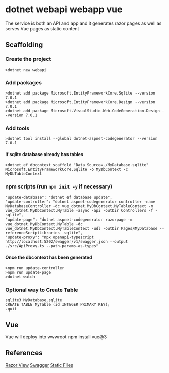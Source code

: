 # dotnet webapi webapp vue

The service is both an API and app and it generates razor pages as well as serves Vue pages as static content

## Scaffolding

### Create the project

    >dotnet new webapi

### Add packages

    >dotnet add package Microsoft.EntityFrameworkCore.Sqlite --version 7.0.1
    >dotnet add package Microsoft.EntityFrameworkCore.Design --version 7.0.1
    >dotnet add package Microsoft.VisualStudio.Web.CodeGeneration.Design --version 7.0.1

### Add tools

    >dotnet tool install --global dotnet-aspnet-codegenerator --version 7.0.1

#### If sqlite database already has tables

    >dotnet ef dbcontext scaffold "Data Source=./MyDatabase.sqlite" Microsoft.EntityFrameworkCore.Sqlite -o MyDbContext -c MyDbTableContext

### npm scripts (run `npm init -y` if necessary)

    "update-database": "dotnet ef database update",
    "update-controller": "dotnet aspnet-codegenerator controller -name MyDatabaseController -dc vue_dotnet.MyDbContext.MyTableContext -m vue_dotnet.MyDbContext.MyTable -async -api -outDir Controllers -f -sqlite",
    "update-page": "dotnet aspnet-codegenerator razorpage -m vue_dotnet.MyDbContext.MyTable -dc vue_dotnet.MyDbContext.MyTableContext -udl -outDir Pages/MyDatabase --referenceScriptLibraries -sqlite",
    "update-proxy": "npx openapi-typescript http://localhost:5202/swagger/v1/swagger.json --output ./src/ApiProxy.ts --path-params-as-types"

#### Once the dbcontext has been generated

    >npm run update-controller
    >npm run update-page
    >dotnet watch

### Optional way to Create Table

    sqlite3 MyDatabase.sqlite  
    CREATE TABLE MyTable (id INTEGER PRIMARY KEY);
    .quit

## Vue

Vue will deploy into wwwroot
    npm install vue@3

## References

[Razor View](http://localhost:5085/MyDatabase)
[Swagger](http://localhost:5085/swagger/index.html)
[Static Files](http://localhost:5085/index.html)
